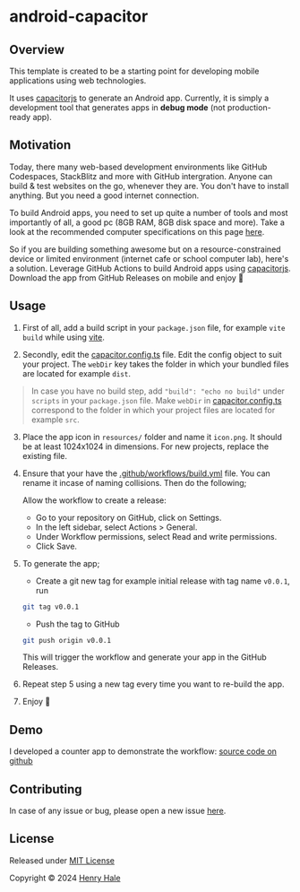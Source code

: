 # android-capacitor

## Overview
This template is created to be a starting point for developing mobile
applications using web technologies.

It uses [capacitorjs](https://capacitorjs.com) to generate an Android app.
Currently, it is simply a development tool that generates apps in **debug mode** (not production-ready app).

## Motivation
Today, there many web-based development environments like GitHub Codespaces, StackBlitz and more with GitHub intergration.
Anyone can build & test websites on the go, whenever they are.
You don't have to install anything. But you need a good internet connection.

To build Android apps, you need to set up quite a number of tools and most importantly of all, a good pc (8GB RAM, 8GB disk space and more).
Take a look at the recommended computer specifications on this page [here](https://developer.android.com/studio/install).

So if you are building something awesome but on a resource-constrained device or limited environment (internet cafe or school computer lab), here's a solution. 
Leverage GitHub Actions to build Android apps using [capacitorjs](https://capacitorjs.com). 
Download the app from GitHub Releases on mobile and enjoy :rocket:

## Usage
1. First of all, add a build script in your `package.json` file, for example `vite build` while using [vite](https://vitejs.dev). 

2. Secondly, edit the [capacitor.config.ts](./capacitor.config.ts) file.
Edit the config object to suit your project. The `webDir` key takes the folder in which your bundled files are located for example `dist`.

>In case you have no build step, add `"build": "echo no build"` under `scripts` in your `package.json` file. Make `webDir` in [capacitor.config.ts](./capacitor.config.ts) correspond to the folder in which your project files are located for example `src`.

3. Place the app icon in `resources/` folder and name it `icon.png`. It should be at least 1024x1024 in dimensions. For new projects, replace the existing file.

4. Ensure that your have the [.github/workflows/build.yml](.github/workflows/build.yml) file. You can rename it incase of naming collisions. Then do the following;
	
	Allow the workflow to create a release:
	- Go to your repository on GitHub, click on Settings.
    - In the left sidebar, select Actions > General.
    - Under Workflow permissions, select Read and write permissions.
    - Click Save.

5. To generate the app;

   - Create a git new tag for example initial release with tag name `v0.0.1`, run

    ```sh
    git tag v0.0.1
    ```

   - Push the tag to GitHub
 
    ```sh
    git push origin v0.0.1
    ```

    This will trigger the workflow and generate your app in the GitHub Releases.

6. Repeat step 5 using a new tag every time you want to re-build the app.

7. Enjoy :rocket:

## Demo
I developed a counter app to demonstrate the workflow: [source code on github](https://github.com/henryhale/android-capacitor-demo)

## Contributing
In case of any issue or bug, please open a new issue [here](https://github.com/henryhale/android-capacitor/issues/new).

## License

Released under [MIT License](./LICENSE.md)

Copyright &copy; 2024 [Henry Hale](https://github.com/henryhale)

